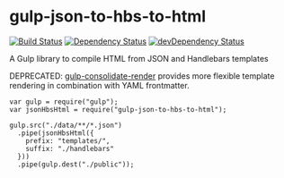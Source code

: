 gulp-json-to-hbs-to-html
========================

[![Build Status](https://travis-ci.org/SomeoddpilotInc/gulp-json-to-hbs-to-html.svg?branch=master)](https://travis-ci.org/SomeoddpilotInc/gulp-json-to-hbs-to-html)
[![Dependency Status](https://david-dm.org/SomeoddpilotInc/gulp-json-to-hbs-to-html.svg)](https://david-dm.org/SomeoddpilotInc/gulp-json-to-hbs-to-html)
[![devDependency Status](https://david-dm.org/SomeoddpilotInc/gulp-json-to-hbs-to-html/dev-status.svg)](https://david-dm.org/SomeoddpilotInc/gulp-json-to-hbs-to-html#info=devDependencies)

A Gulp library to compile HTML from JSON and Handlebars templates

DEPRECATED: [gulp-consolidate-render](https://github.com/SomeoddpilotInc/gulp-consolidate-render) provides more flexible template rendering in combination with YAML frontmatter.

```
var gulp = require("gulp");
var jsonHbsHtml = require("gulp-json-to-hbs-to-html");

gulp.src("./data/**/*.json")
  .pipe(jsonHbsHtml({
    prefix: "templates/",
    suffix: "./handlebars"
  }))
  .pipe(gulp.dest("./public"));
```
